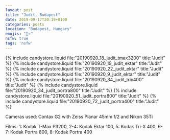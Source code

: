 ```yaml
---
layout: post
title: "Judit, Budapest"
date: 2019-09-17T20:19+0100
categories: posts
location: "Budapest, Hungary"
emojis: "🔞⭐"
nsfw: true
tags: 'nsfw'
---
```


{% include candystore.liquid file:"20190920_18_judit_tmax3200" title:"Judit" %}
{% include candystore.liquid file:"20190920_19_judit_ektar" title:"Judit" %}
{% include candystore.liquid file:"20190920_22_judit_ektar" title:"Judit" %}
{% include candystore.liquid file:"20190920_9_judit_ektar" title:"Judit" %}
{% include candystore.liquid file:"20190920_34_judit_trix400" title:"Judit" %}
{% include candystore.liquid file:"20190920_34_judit_portra800" title:"Judit" %}
{% include candystore.liquid file:"20190920_51_judit_portra800" title:"Judit" %}
{% include candystore.liquid file:"20190920_72_judit_portra400" title:"Judit" %}

Cameras used: Contax G2 with Zeiss Planar 45mm f/2 and Nikon 35Ti

Films: 1: Kodak T-Max P3200, 2-4: Kodak Ektar 100, 5: Kodak Tri-X 400, 6-7: Kodak Portra 800, 8: Kodak Portra 400